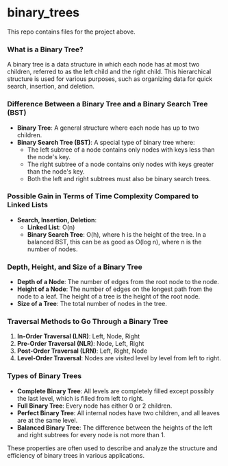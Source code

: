 # binary_trees

This repo contains files for the project above. 

### What is a Binary Tree?

A binary tree is a data structure in which each node has at most two children, referred to as the left child and the right child. This hierarchical structure is used for various purposes, such as organizing data for quick search, insertion, and deletion.

### Difference Between a Binary Tree and a Binary Search Tree (BST)

- **Binary Tree**: A general structure where each node has up to two children.
- **Binary Search Tree (BST)**: A special type of binary tree where:
  - The left subtree of a node contains only nodes with keys less than the node's key.
  - The right subtree of a node contains only nodes with keys greater than the node's key.
  - Both the left and right subtrees must also be binary search trees.

### Possible Gain in Terms of Time Complexity Compared to Linked Lists

- **Search, Insertion, Deletion**:
  - **Linked List**: O(n)
  - **Binary Search Tree**: O(h), where h is the height of the tree. In a balanced BST, this can be as good as O(log n), where n is the number of nodes.

### Depth, Height, and Size of a Binary Tree

- **Depth of a Node**: The number of edges from the root node to the node.
- **Height of a Node**: The number of edges on the longest path from the node to a leaf. The height of a tree is the height of the root node.
- **Size of a Tree**: The total number of nodes in the tree.

### Traversal Methods to Go Through a Binary Tree

1. **In-Order Traversal (LNR)**: Left, Node, Right
2. **Pre-Order Traversal (NLR)**: Node, Left, Right
3. **Post-Order Traversal (LRN)**: Left, Right, Node
4. **Level-Order Traversal**: Nodes are visited level by level from left to right.

### Types of Binary Trees

- **Complete Binary Tree**: All levels are completely filled except possibly the last level, which is filled from left to right.
- **Full Binary Tree**: Every node has either 0 or 2 children.
- **Perfect Binary Tree**: All internal nodes have two children, and all leaves are at the same level.
- **Balanced Binary Tree**: The difference between the heights of the left and right subtrees for every node is not more than 1.

These properties are often used to describe and analyze the structure and efficiency of binary trees in various applications.